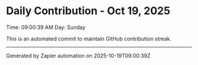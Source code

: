 # Daily Contribution - Oct 19, 2025

Time: 09:00:39 AM
Day: Sunday

This is an automated commit to maintain GitHub contribution streak.

---
Generated by Zapier automation on 2025-10-19T09:00:39Z